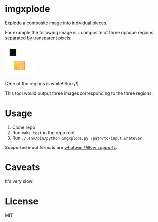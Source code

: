 # imgxplode

Explode a composite image into individual pieces.

For example the following image is a composite of three opaque regions separated
by transparent pixels:

![](./test.png)

(One of the regions is white! Sorry!)

This tool would output three images corresponding to the three regions.

# Usage

1. Clone repo
2. Run `make test` in the repo root
3. Run `./.env/bin/python imgxplode.py /path/to/input.whatever`

Supported input formats are [whatever Pillow
supports](https://pillow.readthedocs.io/en/latest/handbook/image-file-formats.html).

# Caveats

It's very slow!

# License

MIT
